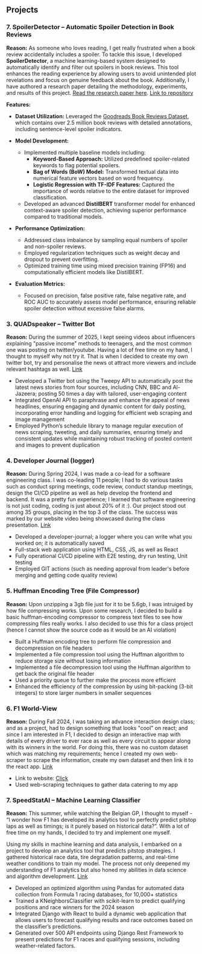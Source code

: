 ## Projects
### 7. SpoilerDetector – Automatic Spoiler Detection in Book Reviews

**Reason:** As someone who loves reading, I get really frustrated when a book review accidentally includes a spoiler. To tackle this issue, I developed **SpoilerDetector**, a machine learning-based system designed to automatically identify and filter out spoilers in book reviews. This tool enhances the reading experience by allowing users to avoid unintended plot revelations and focus on genuine feedback about the book. Additionally, I have authored a research paper detailing the methodology, experiments, and results of this project. [Read the research paper here](https://link-to-your-paper.com). [Link to repository](https://github.com/SiddharthMundra/RaceNation-F1-World-View)

**Features:**

- **Dataset Utilization:** Leveraged the [Goodreads Book Reviews Dataset](https://www.kaggle.com/datasets/pypiahmad/goodreads-book-reviews?resource=download), which contains over 2.5 million book reviews with detailed annotations, including sentence-level spoiler indicators.

- **Model Development:** 
  - Implemented multiple baseline models including:
    - **Keyword-Based Approach:** Utilized predefined spoiler-related keywords to flag potential spoilers.
    - **Bag of Words (BoW) Model:** Transformed textual data into numerical feature vectors based on word frequency.
    - **Logistic Regression with TF-IDF Features:** Captured the importance of words relative to the entire dataset for improved classification.
  - Developed an advanced **DistilBERT** transformer model for enhanced context-aware spoiler detection, achieving superior performance compared to traditional models.

- **Performance Optimization:** 
  - Addressed class imbalance by sampling equal numbers of spoiler and non-spoiler reviews.
  - Employed regularization techniques such as weight decay and dropout to prevent overfitting.
  - Optimized training time using mixed precision training (FP16) and computationally efficient models like DistilBERT.

- **Evaluation Metrics:** 
  - Focused on precision, false positive rate, false negative rate, and ROC AUC to accurately assess model performance, ensuring reliable spoiler detection without excessive false alarms.

### 3. QUADspeaker – Twitter Bot
**Reason:** During the summer of 2025, I kept seeing videos about influencers explaining "passive income" methods to teenagers, and the most common one was posting on twitter/youtube. Having a lot of free time on my hand, I thought to myself why not try it. That is when I decided to create my own twitter bot, try and personalise the news ot attract more viewers and include relevant hashtags as well. [Link](https://github.com/SiddharthMundra/QUADspeaker)

- Developed a Twitter bot using the Tweepy API to automatically post the latest news stories from four sources, including CNN, BBC and Al-Jazeera; posting 50 times a day with tailored, user-engaging content
- Integrated OpenAI API to paraphrase and enhance the appeal of news headlines, ensuring engaging and dynamic content for daily posting, incorporating error handling and logging for efficient web scraping and image management
- Employed Python’s schedule library to manage regular execution of news scraping, tweeting, and daily summaries, ensuring timely and consistent updates while maintaining robust tracking of posted content and images to prevent duplication


### 4. Developer Journal (logger)
**Reason:** During Spring 2024, I was made a co-lead for a software engineering class. I was co-leading 11 people; I had to do various tasks such as conduct spring meetings, code review, conduct standup meetings, design the CI/CD pipeline as well as help develop the frontend and backend. It was a pretty fun experience; I learned that software engineering is not just coding, coding is just about 20% of it :). Our project stood out among 35 groups, placing in the top 3 of the class. The success was marked by our website video being showcased during the class presentation. [Link](https://github.com/SiddharthMundra/Developer-Journal)


- Developed a developer-journal; a logger where you can write what you worked on; it is automatically saved 
- Full-stack web application using HTML, CSS, JS, as well as React
- Fully operational CI/CD pipeline with E2E testing, dry run testing, Unit testing
- Employed GIT actions (such as needing approval from leader's before merging and getting code quality review)

### 5. Huffman Encoding Tree (File Compressor)
**Reason:** Upon unzipping a 3gb file just for it to be 5.6gb, I was intruiged by how file compressing works. Upon some research, I decided to build a basic huffman-encoding compressor to compress text files to see how compressing files really works. I also decided to use this for a class project (hence I cannot show the source code as it would be an AI violation)

- Built a Huffman encoding tree to perform file compression and decompression on file headers
- Implemented a file compression tool using the Huffman algorithm to reduce storage size without losing information
- Implemented a file decompression tool using the Huffman algorithm to get back the original file header
- Used a priority queue to further make the process more efficient
- Enhanced the efficiency of the compression by using bit-packing (3-bit integers) to store larger numbers in smaller sequences

### 6. F1 World-View
**Reason:** During Fall 2024, I was taking an advance interaction design class; and as a project, had to design something that looks "cool" on react; and since I am interested in F1, I decided to design an interactive map with details of every driver to ever race as well as every circuit to appear along with its winners in the world. For doing this, there was no custom dataset which was matching my requirements; hence I created my own web-scraper to scrape the information, create my own dataset and then link it to the react app. [Link](https://github.com/SiddharthMundra/RaceNation-F1-World-View)


- Link to website: [Click](https://poetic-cheesecake-a45473.netlify.app)
- Used web-scraping techniques to gather data catering to my app


### 7. SpeedStatAI – Machine Learning Classifier
**Reason:** This summer, while watching the Belgian GP, I thought to myself - “I wonder how F1 has developed its analytics tool to perfectly predict pitstop laps as well as timings; is it purely based on historical data?”. With a lot of free time on my hands, I decided to try and implement one myself. 

Using my skills in machine learning and data analysis, I embarked on a project to develop an analytics tool that predicts pitstop strategies. I gathered historical race data, tire degradation patterns, and real-time weather conditions to train my model. The process not only deepened my understanding of F1 analytics but also honed my abilities in data science and algorithm development. [Link](https://github.com/SiddharthMundra/SpeedStatAI)

- Developed an optimized algorithm using Pandas for automated data collection from Formula 1 racing databases, for 10,000+ statistics
- Trained a KNeighborsClassifier with scikit-learn to predict qualifying positions and race winners for the 2024 season
- Integrated Django with React to build a dynamic web application that allows users to forecast qualifying results and race outcomes based on the classifier’s predictions.
- Generated over 500 API endpoints using Django Rest Framework to present predictions for F1 races and qualifying sessions, including weather-related factors.
